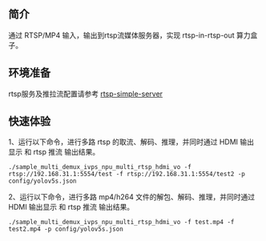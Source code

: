 ## 简介
  通过 RTSP/MP4 输入，输出到rtsp流媒体服务器，实现 rtsp-in-rtsp-out 算力盒子。

## 环境准备
rtsp服务及推拉流配置请参考   [rtsp-simple-server](../../docs/rtsp.md)

## 快速体验
1、运行以下命令，进行多路 rtsp 的取流、解码、推理，并同时通过 HDMI 输出显示 和 rtsp 推流 输出结果。
```
./sample_multi_demux_ivps_npu_multi_rtsp_hdmi_vo -f rtsp://192.168.31.1:5554/test -f rtsp://192.168.31.1:5554/test2 -p config/yolov5s.json
```

2、运行以下命令，进行多路 mp4/h264 文件的解包、解码、推理，并同时通过 HDMI 输出显示 和 rtsp 推流 输出结果。
```
./sample_multi_demux_ivps_npu_multi_rtsp_hdmi_vo -f test.mp4 -f test2.mp4 -p config/yolov5s.json
```